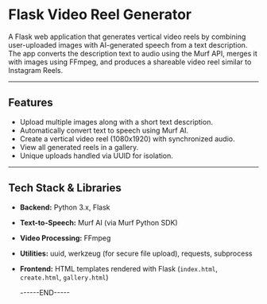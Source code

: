 # Flask Video Reel Generator

A Flask web application that generates vertical video reels by combining user-uploaded images with AI-generated speech from a text description. The app converts the description text to audio using the Murf API, merges it with images using FFmpeg, and produces a shareable video reel similar to Instagram Reels.

---

## Features

- Upload multiple images along with a short text description.
- Automatically convert text to speech using Murf AI.
- Create a vertical video reel (1080x1920) with synchronized audio.
- View all generated reels in a gallery.
- Unique uploads handled via UUID for isolation.

---

## Tech Stack & Libraries

- **Backend:** Python 3.x, Flask
- **Text-to-Speech:** Murf AI (via Murf Python SDK)
- **Video Processing:** FFmpeg
- **Utilities:** uuid, werkzeug (for secure file upload), requests, subprocess
- **Frontend:** HTML templates rendered with Flask (`index.html`, `create.html`, `gallery.html`)

  ------END-----

